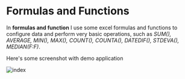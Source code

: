 # Formulas and Functions
In **formulas and function** I use some excel formulas and functions to configure data and perform very basic operations, such as *SUM(), AVERAGE, MIN(), MAX(), COUNT(), COUNTA(), DATEDIF(), STDEVA(), MEDIAN(F:F)*.

Here's some screenshot with demo application

![index](https://user-images.githubusercontent.com/33751371/34875281-d12df2fc-f7c6-11e7-9bca-9641d1f6c30e.jpg)
